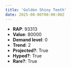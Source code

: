 ```yaml
---
title: 'Golden Shiny Teeth'
date: 2025-08-06T00:00:00Z
---
```

- **RAP**: 93313
- **Value**: 80000
- **Demand level**: 0
- **Trend**: 2
- **Projected?**: True
- **Hyped?**: True
- **Rare?**: True
